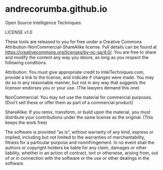 # andrecorumba.github.io
Open Source Intelligence Techniques

LICENSE v1.0

These tools are released to you for free under a Creative Commons Attribution-NonCommercial-ShareAlike license. Full details can be found at https://creativecommons.org/licenses/by-nc-sa/4.0/. You are free to share and modify the content any way you desire, as long as you respect the following conditions. 

Attribution: You must give appropriate credit to IntelTechniques.com, provide a link to the license, and indicate if changes were made. You may do so in any reasonable manner, but not in any way that suggests the licensor endorses you or your use. (The lawyers demand this one)

NonCommercial: You may not use the material for commercial purposes. (Don’t sell these or offer them as part of a commercial product)

ShareAlike: If you remix, transform, or build upon the material, you must distribute your contributions under the same license as the original. (This keeps the work free) 

The software is provided “as is”, without warranty of any kind, express or implied, including but not limited to the warranties of merchantability, fitness for a particular purpose and noninfringement. In no event shall the authors or copyright holders be liable for any claim, damages or other liability, whether in an action of contract, tort or otherwise, arising from, out of or in connection with the software or the use or other dealings in the software.
